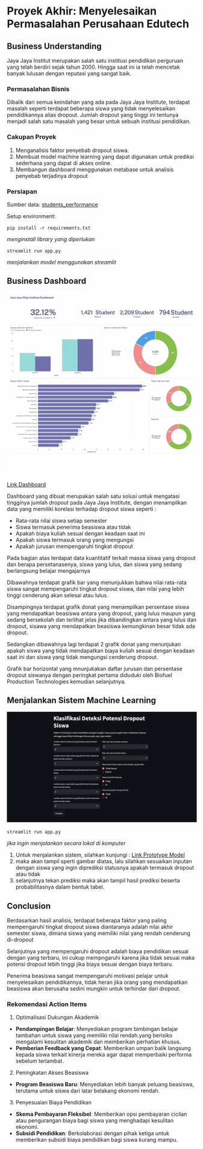 # Proyek Akhir: Menyelesaikan Permasalahan Perusahaan Edutech

## Business Understanding
Jaya Jaya Institut merupakan salah satu institusi pendidikan perguruan yang telah berdiri sejak tahun 2000. Hingga saat ini ia telah mencetak banyak lulusan dengan reputasi yang sangat baik. 

### Permasalahan Bisnis
Dibalik dari semua keindahan yang ada pada Jaya Jaya Institute, terdapat masalah seperti terdapat beberapa siswa yang tidak menyelesaikan pendidikannya alias dropout. Jumlah dropout yang tinggi ini tentunya menjadi salah satu masalah yang besar untuk sebuah institusi pendidikan. 

### Cakupan Proyek
1. Menganalisis faktor penyebab dropout siswa.
2. Membuat model machine learning yang dapat digunakan untuk prediksi sederhana yang dapat di akses online.
3. Membangun dashboard menggunakan metabase untuk analisis penyebab terjadinya dropout

### Persiapan

Sumber data: [students_performance](https://github.com/dicodingacademy/dicoding_dataset/blob/main/students_performance/README.md)

Setup environment:
```
pip install -r requirements.txt
```
*menginstall library yang diperlukan*

```
streamlit run app.py
```
*menjalankan model menggunakan streamlit*





## Business Dashboard
![Dashboard Image](https://github.com/rezaafaisal/dropout-classification/raw/main/rezaafaisal-dashboard.png "Dashboard")

[Link Dashboard](https://metabase.frealabs.web.id/public/dashboard/5b5f645f-ac99-40b4-bfc3-a4795420db69)

Dashboard yang dibuat merupakan salah satu solusi untuk mengatasi tingginya jumlah dropout pada Jaya Jaya Institute, dengan menampilkan data yang memiliki korelasi terhadap dropout siswa seperti :
- Rata-rata nilai siswa setiap semester
- Siswa termasuk penerima beasiswa atau tidak
- Apakah biaya kuliah sesuai dengan keadaan saat ini
- Apakah siswa termasuk orang yang mengungsi
- Apakah jurusan mempengaruhi tingkat dropout

Pada bagian atas terdapat data kuantitatif terkait massa siswa yang dropout dan berapa persetanasenya, siswa yang lulus, dan siswa yang sedang berlangsung belajar mengajarnya 

Dibawahnya terdapat grafik bar yang menunjukkan bahwa nilai rata-rata siswa sangat mempengaruhi tingkat dropout siswa, dan nilai yang lebih tinggi cenderung akan selesai atau lulus.

Disampingnya terdapat grafik donat yang menampilkan persentase siswa yang mendapatkan beasiswa antara yang dropout, yang lulus maupun yang sedang bersekolah dan terlihat jelas jika dibandingkan antara yang lulus dan dropout, sisawa yang mendapatkan beasiswa kemungkinan besar tidak ada dropout.

Sedangkan dibawahnya lagi terdapat 2 grafik donat yang menunjukan apakah siswa yang tidak mendapatkan biaya kuliah sesuai dengan keadaan saat ini dan siswa yang tidak mengungsi cenderung dropout.

Grafik bar horizontal yang mnunjukakan daftar jurusan dan persentase dropout siswanya dengan peringkat pertama diduduki oleh Biofuel Production Technologies kemudian selanjutnya.


## Menjalankan Sistem Machine Learning

![Streamlit Image](https://github.com/rezaafaisal/dropout-classification/raw/main/rezaafaisal-stremlit.png "Streamlit")

```
streamlit run app.py
```
*jika ingin menjalankan secara lokal di komputer*

1. Untuk menjalankan sistem, silahkan kunjungi : [Link Prototype Model](https://dropout-classification.streamlit.app/)
2. maka akan tampil sperti gambar diatas, lalu silahkan sesuaikan inputan dengan siswa yang ingin diprediksi statusnya apakah termasuk dropout atau tidak
3. selanjutnya tekan prediksi maka akan tampil hasil prediksi beserta probabilitasnya dalam bentuk tabel.

## Conclusion
Berdasarkan hasil analisis, terdapat beberapa faktor yang paling mempengaruhi tingkat dropout siswa diantaranya adalah nilai akhir semester siswa, dimana siswa yang memiliki nilai yang rendah cenderung di-dropout

Selanjutnya yang mempengaruhi dropout adalah biaya pendidikan sesuai dengan yang terbaru, ini cukup mempngaruhi karena jika tidak sesuai maka potensi dropout lebih tinggi jika biaya sesuai dengan biaya terbaru.

Penerima beasiswa sangat mempengaruhi motivasi pelajar untuk menyelesaikan pendidikannya, tidak heran jika orang yang mendapatkan beasiswa akan berusaha sedini mungkin untuk terhindar dari dropout.

### Rekomendasi Action Items

1. Optimalisasi Dukungan Akademik
- **Pendampingan Belajar**: Menyediakan program bimbingan belajar tambahan untuk siswa yang memiliki nilai rendah.yang berisiko mengalami kesulitan akademik dan memberikan perhatian khusus.
- **Pemberian Feedback yang Cepat**: Memberikan umpan balik langsung kepada siswa terkait kinerja mereka agar dapat memperbaiki performa sebelum terlambat.

2. Peningkatan Akses Beasiswa
- **Program Beasiswa Baru**: Menyediakan lebih banyak peluang beasiswa, terutama untuk siswa dari latar belakang ekonomi rendah.

3. Penyesuaian Biaya Pendidikan
- **Skema Pembayaran Fleksibel**: Memberikan opsi pembayaran cicilan atau pengurangan biaya bagi siswa yang menghadapi kesulitan ekonomi.
- **Subsidi Pendidikan**: Berkolaborasi dengan pihak ketiga untuk memberikan subsidi biaya pendidikan bagi siswa kurang mampu.

